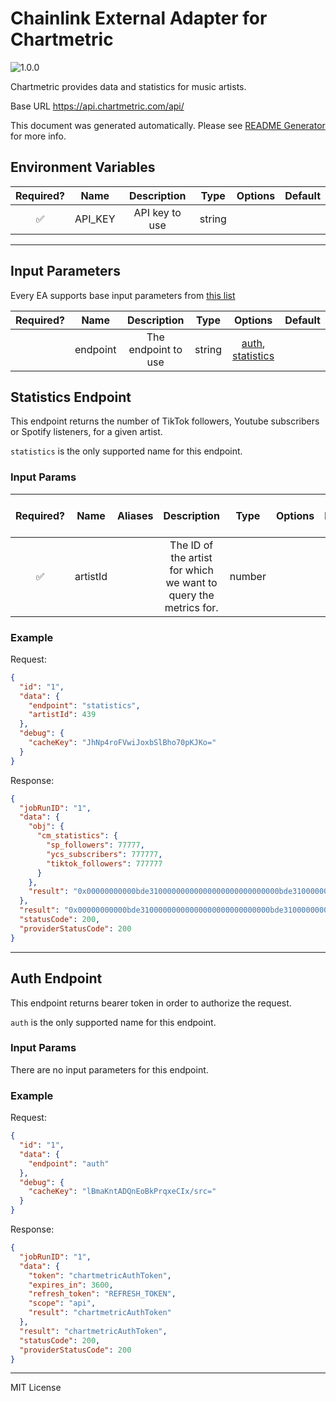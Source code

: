 # Chainlink External Adapter for Chartmetric

![1.0.0](https://img.shields.io/github/package-json/v/smartcontractkit/external-adapters-js?filename=packages/sources/chartmetric/package.json)

Chartmetric provides data and statistics for music artists.

Base URL https://api.chartmetric.com/api/

This document was generated automatically. Please see [README Generator](../../scripts#readme-generator) for more info.

## Environment Variables

| Required? |  Name   |  Description   |  Type  | Options | Default |
| :-------: | :-----: | :------------: | :----: | :-----: | :-----: |
|    ✅     | API_KEY | API key to use | string |         |         |

---

## Input Parameters

Every EA supports base input parameters from [this list](../../core/bootstrap#base-input-parameters)

| Required? |   Name   |     Description     |  Type  |                          Options                           | Default |
| :-------: | :------: | :-----------------: | :----: | :--------------------------------------------------------: | :-----: |
|           | endpoint | The endpoint to use | string | [auth](#auth-endpoint), [statistics](#statistics-endpoint) |         |

## Statistics Endpoint

This endpoint returns the number of TikTok followers, Youtube subscribers or Spotify listeners, for a given artist.

`statistics` is the only supported name for this endpoint.

### Input Params

| Required? |   Name   | Aliases |                           Description                            |  Type  | Options | Default | Depends On | Not Valid With |
| :-------: | :------: | :-----: | :--------------------------------------------------------------: | :----: | :-----: | :-----: | :--------: | :------------: |
|    ✅     | artistId |         | The ID of the artist for which we want to query the metrics for. | number |         |         |            |                |

### Example

Request:

```json
{
  "id": "1",
  "data": {
    "endpoint": "statistics",
    "artistId": 439
  },
  "debug": {
    "cacheKey": "JhNp4roFVwiJoxbSlBho70pKJKo="
  }
}
```

Response:

```json
{
  "jobRunID": "1",
  "data": {
    "obj": {
      "cm_statistics": {
        "sp_followers": 77777,
        "ycs_subscribers": 777777,
        "tiktok_followers": 777777
      }
    },
    "result": "0x00000000000bde31000000000000000000000000000bde310000000000000000"
  },
  "result": "0x00000000000bde31000000000000000000000000000bde310000000000000000",
  "statusCode": 200,
  "providerStatusCode": 200
}
```

---

## Auth Endpoint

This endpoint returns bearer token in order to authorize the request.

`auth` is the only supported name for this endpoint.

### Input Params

There are no input parameters for this endpoint.

### Example

Request:

```json
{
  "id": "1",
  "data": {
    "endpoint": "auth"
  },
  "debug": {
    "cacheKey": "lBmaKntADQnEoBkPrqxeCIx/src="
  }
}
```

Response:

```json
{
  "jobRunID": "1",
  "data": {
    "token": "chartmetricAuthToken",
    "expires_in": 3600,
    "refresh_token": "REFRESH_TOKEN",
    "scope": "api",
    "result": "chartmetricAuthToken"
  },
  "result": "chartmetricAuthToken",
  "statusCode": 200,
  "providerStatusCode": 200
}
```

---

MIT License
